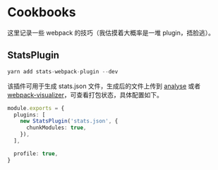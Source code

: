 # Cookbooks

这里记录一些 webpack 的技巧（我估摸着大概率是一堆 plugin，捂脸逃）。

## StatsPlugin

```ts
yarn add stats-webpack-plugin --dev
```

该插件可用于生成 stats.json 文件，生成后的文件上传到 [analyse](http://webpack.github.io/analyse/) 或者 [webpack-visualizer](https://chrisbateman.github.io/webpack-visualizer/)，可查看打包状态，具体配置如下。

```ts
module.exports = {
  plugins: [
    new StatsPlugin('stats.json', {
      chunkModules: true,
    }),
  ],

  profile: true,
}
```
